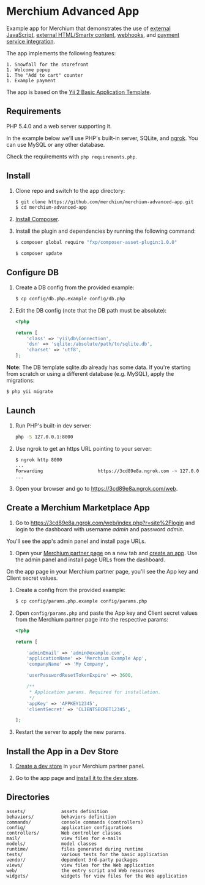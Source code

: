 Merchium Advanced App
=====================

Example app for Merchium that demonstrates the use of [external JavaScript](https://docs.google.com/document/d/1xxKaQ2J-oHGnL2TZGGRbKGwxg94ZDeOcAARL6JWHEl8/edit), [external HTML/Smarty content](https://docs.google.com/document/d/13XUTMq7AxbRMK26PCzGHQHULeeF4yOYEa17d0MPHj3U/edit), [webhooks](https://docs.google.com/document/d/13XUTMq7AxbRMK26PCzGHQHULeeF4yOYEa17d0MPHj3U/edit), and [payment service integration](https://docs.google.com/document/d/1tDJWZgzEjtUHmp4RfsTY36Vr-ObhL_53H6dPhhKXNXE/edit).

The app implements the following features:

	1. Snowfall for the storefront
	1. Welcome popup
	1. The "Add to cart" counter
	1. Example payment

The app is based on the [Yii 2 Basic Application Template](https://github.com/yiisoft/yii2-app-basic).

Requirements
------------

PHP 5.4.0 and a web server supporting it.

In the example below we'll use PHP's built-in server, SQLite, and [ngrok](https://ngrok.com/). You can use MySQL or any other database.

Check the requirements with `php requirements.php`.

Install
-------

1. Clone repo and switch to the app directory:

	```bash
	$ git clone https://github.com/merchium/merchium-advanced-app.git
	$ cd merchium-advanced-app
	```

1. [Install Composer](https://getcomposer.org/doc/00-intro.md#installation-linux-unix-osx).

1. Install the plugin and dependencies by running the following command:

	```bash
	$ composer global require "fxp/composer-asset-plugin:1.0.0"

	$ composer update
	```

Configure DB
------------

1. Create a DB config from the provided example:
	
	```bash
	$ cp config/db.php.example config/db.php
	```

1. Edit the DB config (note that the DB path must be absolute):

	```php
	<?php

	return [
		'class' => 'yii\db\Connection',
		'dsn' => 'sqlite:/absolute/path/to/sqlite.db',
		'charset' => 'utf8',
	];
	```

**Note:** The DB template sqlite.db already has some data. If you're starting from scratch or using a different database (e.g. MySQL), apply the migrations:

```bash
$ php yii migrate
```

Launch
------

1. Run PHP's built-in dev server:

	```bash
	php -S 127.0.0.1:8000
	```

1. Use ngrok to get an https URL pointing to your server:

	```bash
	$ ngrok http 8000
	...
	Forwarding                    https://3cd89e8a.ngrok.com -> 127.0.0.1:8000
	...
	```

1. Open your browser and go to https://3cd89e8a.ngrok.com/web.

Create a Merchium Marketplace App
---------------------------------

1. Go to https://3cd89e8a.ngrok.com/web/index.php?r=site%2Flogin and login to the dashboard with username *admin* and password *admin*.

You'll see the app's admin panel and install page URLs.

1. Open your [Merchium partner page](http://marketplace.merchium.com/partner.php) on a new tab and [create an app](https://docs.google.com/document/d/1mU7cJTNlXuaiGIQ645gxu8XonV0xm7sGnKsjdJESxxs/edit#heading=h.92nl0c1q6xrh). Use the admin panel and install page URLs from the dashboard.

On the app page in your Merchium partner page, you'll see the App key and Client secret values.

1. Create a config from the provided example:

	```bash
	$ cp config/params.php.example config/params.php
	```

1. Open `config/params.php` and paste the App key and Client secret values from the Merchium partner page into the respective params:

	```php
	<?php

	return [

		'adminEmail' => 'admin@example.com',
		'applicationName' => 'Merchium Example App',
		'companyName' => 'My Company',

		'userPasswordResetTokenExpire' => 3600,

		/**
		 * Application params. Required for installation.
		 */
		'appKey' => 'APPKEY12345',
		'clientSecret' => 'CLIENTSECRET12345',

	];
	```
1. Restart the server to apply the new params.

Install the App in a Dev Store
------------------------------

1. [Create a dev store](https://docs.google.com/document/d/1mU7cJTNlXuaiGIQ645gxu8XonV0xm7sGnKsjdJESxxs/edit#heading=h.qp62dajl6jj5) in your Merchium partner panel.

1. Go to the app page and [install it to the dev store](https://docs.google.com/document/d/1DrNs_ae2YlyY-I0argpUHmcVEFr3Ta3-Mrl47cWeYp0/edit#heading=h.4si4ojwgrtgl).

Directories
-----------

	assets/             assets definition
	behaviors/          behaviors definition
	commands/           console commands (controllers)
	config/             application configurations
	controllers/        Web controller classes
	mail/               view files for e-mails
	models/             model classes
	runtime/            files generated during runtime
	tests/              various tests for the basic application
	vendor/             dependent 3rd-party packages
	views/              view files for the Web application
	web/                the entry script and Web resources
	widgets/            widgets for view files for the Web application
